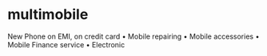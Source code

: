 # multimobile
 New Phone on EMI, on credit card • Mobile repairing • Mobile accessories • Mobile Finance service • Electronic
